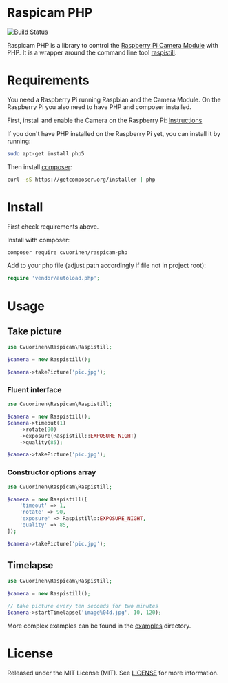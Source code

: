 # Raspicam PHP

[![Build Status](https://travis-ci.org/cvuorinen/raspicam-php.svg?branch=master)](https://travis-ci.org/cvuorinen/raspicam-php)

Raspicam PHP is a library to control the [Raspberry Pi Camera Module](https://www.raspberrypi.org/documentation/raspbian/applications/camera.md) with PHP. It is a wrapper around the command line tool [raspistill](https://www.raspberrypi.org/documentation/usage/camera/raspicam/raspistill.md).

# Requirements

You need a Raspberry Pi running Raspbian and the Camera Module.
On the Raspberry Pi you also need to have PHP and composer installed.

First, install and enable the Camera on the Raspberry Pi: [Instructions](https://www.raspberrypi.org/documentation/configuration/camera.md)

If you don't have PHP installed on the Raspberry Pi yet, you can install it by running:

```bash
sudo apt-get install php5
```

Then install [composer](https://getcomposer.org/doc/00-intro.md#installation-linux-unix-osx):

```bash
curl -sS https://getcomposer.org/installer | php
```

# Install

First check requirements above.

Install with composer:

```bash
composer require cvuorinen/raspicam-php
```

Add to your php file (adjust path accordingly if file not in project root):

```php
require 'vendor/autoload.php';
```

# Usage

## Take picture

```php
use Cvuorinen\Raspicam\Raspistill;

$camera = new Raspistill();

$camera->takePicture('pic.jpg');
```

### Fluent interface

```php
use Cvuorinen\Raspicam\Raspistill;

$camera = new Raspistill();
$camera->timeout(1)
    ->rotate(90)
    ->exposure(Raspistill::EXPOSURE_NIGHT)
    ->quality(85);

$camera->takePicture('pic.jpg');
```

### Constructor options array

```php
use Cvuorinen\Raspicam\Raspistill;

$camera = new Raspistill([
    'timeout' => 1,
    'rotate' => 90,
    'exposure' => Raspistill::EXPOSURE_NIGHT,
    'quality' => 85,
]);

$camera->takePicture('pic.jpg');
```

## Timelapse

```php
use Cvuorinen\Raspicam\Raspistill;

$camera = new Raspistill();

// take picture every ten seconds for two minutes
$camera->startTimelapse('image%04d.jpg', 10, 120);
```

More complex examples can be found in the [examples](examples) directory.

# License

Released under the MIT License (MIT).
See [LICENSE](LICENSE) for more information.

